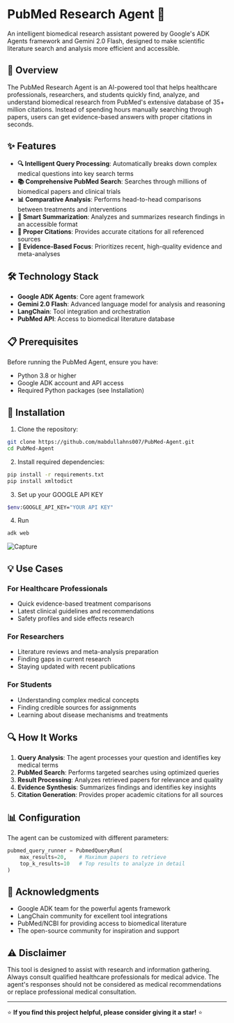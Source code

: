 # PubMed Research Agent 🧬

An intelligent biomedical research assistant powered by Google's ADK Agents framework and Gemini 2.0 Flash, designed to make scientific literature search and analysis more efficient and accessible.

## 🚀 Overview

The PubMed Research Agent is an AI-powered tool that helps healthcare professionals, researchers, and students quickly find, analyze, and understand biomedical research from PubMed's extensive database of 35+ million citations. Instead of spending hours manually searching through papers, users can get evidence-based answers with proper citations in seconds.

## ✨ Features

- **🔍 Intelligent Query Processing**: Automatically breaks down complex medical questions into key search terms
- **📚 Comprehensive PubMed Search**: Searches through millions of biomedical papers and clinical trials
- **📊 Comparative Analysis**: Performs head-to-head comparisons between treatments and interventions
- **📖 Smart Summarization**: Analyzes and summarizes research findings in an accessible format
- **📝 Proper Citations**: Provides accurate citations for all referenced sources
- **🔬 Evidence-Based Focus**: Prioritizes recent, high-quality evidence and meta-analyses

## 🛠️ Technology Stack

- **Google ADK Agents**: Core agent framework
- **Gemini 2.0 Flash**: Advanced language model for analysis and reasoning
- **LangChain**: Tool integration and orchestration
- **PubMed API**: Access to biomedical literature database

## 📋 Prerequisites

Before running the PubMed Agent, ensure you have:

- Python 3.8 or higher
- Google ADK account and API access
- Required Python packages (see Installation)

## 🔧 Installation

1. Clone the repository:
```bash
git clone https://github.com/mabdullahns007/PubMed-Agent.git
cd PubMed-Agent
```

2. Install required dependencies:
```bash
pip install -r requirements.txt
pip install xmltodict
```

3. Set up your GOOGLE API KEY
```bash
$env:GOOGLE_API_KEY="YOUR API KEY"
```
4. Run
```bash
adk web
```
![Capture](https://github.com/user-attachments/assets/2010b467-1876-4da2-bd39-8d334c5788c0)


## 💡 Use Cases

### For Healthcare Professionals
- Quick evidence-based treatment comparisons
- Latest clinical guidelines and recommendations
- Safety profiles and side effects research

### For Researchers
- Literature reviews and meta-analysis preparation
- Finding gaps in current research
- Staying updated with recent publications

### For Students
- Understanding complex medical concepts
- Finding credible sources for assignments
- Learning about disease mechanisms and treatments

## 🔍 How It Works

1. **Query Analysis**: The agent processes your question and identifies key medical terms
2. **PubMed Search**: Performs targeted searches using optimized queries
3. **Result Processing**: Analyzes retrieved papers for relevance and quality
4. **Evidence Synthesis**: Summarizes findings and identifies key insights
5. **Citation Generation**: Provides proper academic citations for all sources

## 📊 Configuration

The agent can be customized with different parameters:

```python
pubmed_query_runner = PubmedQueryRun(
    max_results=20,    # Maximum papers to retrieve
    top_k_results=10   # Top results to analyze in detail
)
```


## 🙏 Acknowledgments

- Google ADK team for the powerful agents framework
- LangChain community for excellent tool integrations
- PubMed/NCBI for providing access to biomedical literature
- The open-source community for inspiration and support

## ⚠️ Disclaimer

This tool is designed to assist with research and information gathering. Always consult qualified healthcare professionals for medical advice. The agent's responses should not be considered as medical recommendations or replace professional medical consultation.

---

⭐ **If you find this project helpful, please consider giving it a star!** ⭐

